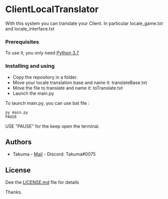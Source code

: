 # ClientLocalTranslator

With this system you can translate your Client. In particular locale_game.txt and locale_interface.txt

### Prerequisites

To use it, you only need [Python 3.7](https://www.python.org/)


### Installing and using

* Copy the repository in a folder.
* Move your locale translation base and name it: translateBase.txt
* Move the file to translate and name it: toTranslate.txt
* Launch the main.py 

To launch main.py, you can use bat file :
```
py main.py
PAUSE
```
USE "PAUSE" for the keep open the terminal.

## Authors

* Takuma - [Mail](mailto:work.takuma@gmail.com) - Discord: Takuma#0075

## License

Dee the [LICENSE.md](LICENSE.md) file for details

Thanks.

